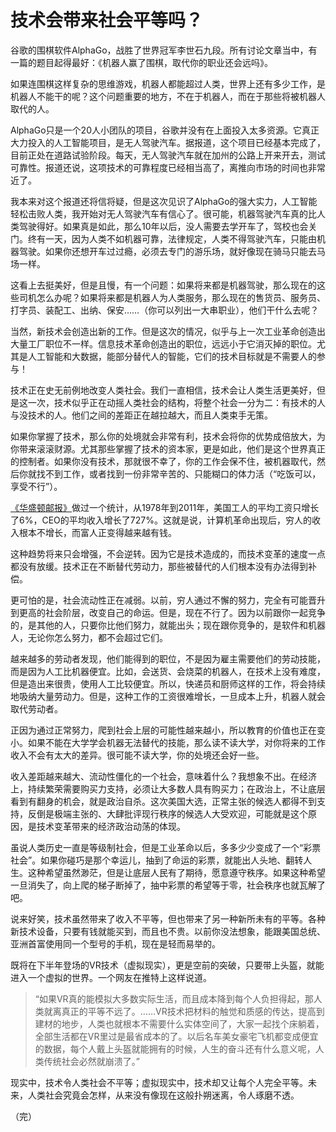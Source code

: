 # 技术会带来社会平等吗？

谷歌的围棋软件AlphaGo，战胜了世界冠军李世石九段。所有讨论文章当中，有一篇的题目起得最好：《机器人赢了围棋，取代你的职业还会远吗》。

如果连围棋这样复杂的思维游戏，机器人都能超过人类，世界上还有多少工作，是机器人不能干的呢？这个问题重要的地方，不在于机器人，而在于那些将被机器人取代的人。

AlphaGo只是一个20人小团队的项目，谷歌并没有在上面投入太多资源。它真正大力投入的人工智能项目，是无人驾驶汽车。据报道，这个项目已经基本完成了，目前正处在道路试验阶段。每天，无人驾驶汽车就在加州的公路上开来开去，测试可靠性。报道还说，这项技术的可靠程度已经相当高了，离推向市场的时间也非常近了。

我本来对这个报道还将信将疑，但是这次见识了AlphaGo的强大实力，人工智能轻松击败人类，我开始对无人驾驶汽车有信心了。很可能，机器驾驶汽车真的比人类驾驶得好。如果真是如此，那么10年以后，没人需要去学开车了，驾校也会关门。终有一天，因为人类不如机器可靠，法律规定，人类不得驾驶汽车，只能由机器驾驶。如果你还想开车过过瘾，必须去专门的游乐场，就好像现在骑马只能去马场一样。

这看上去挺美好，但是且慢，有一个问题：如果将来都是机器驾驶，那么现在的这些司机怎么办呢？如果将来都是机器人为人类服务，那么现在的售货员、服务员、打字员、装配工、出纳、保安……（你可以列出一大串职业），他们干什么去呢？

当然，新技术会创造出新的工作。但是这次的情况，似乎与上一次工业革命创造出大量工厂职位不一样。信息技术革命创造出的职位，远远小于它消灭掉的职位。尤其是人工智能和大数据，能部分替代人的智能，它们的技术目标就是不需要人的参与！

技术正在史无前例地改变人类社会。我们一直相信，技术会让人类生活更美好，但是这一次，技术似乎正在动摇人类社会的结构，将整个社会一分为二：有技术的人与没技术的人。他们之间的差距正在越拉越大，而且人类束手无策。

如果你掌握了技术，那么你的处境就会非常有利，技术会将你的优势成倍放大，为你带来滚滚财源。尤其那些掌握了技术的资本家，更是如此，他们是这个世界真正的控制者。如果你没有技术，那就很不幸了，你的工作会保不住，被机器取代，然后你就找不到工作，或者找到一份非常辛苦的、只能糊口的体力活（“吃饭可以，享受不行”）。

[《华盛顿邮报》](https://www.washingtonpost.com/blogs/post-leadership/post/crazy-data-point-of-the-day-how-much-ceo-vs-worker-pay-has-grown/2012/05/11/gIQArUISIU_blog.html)做过一个统计，从1978年到2011年，美国工人的平均工资只增长了6%，CEO的平均收入增长了727%。这就是说，计算机革命出现后，穷人的收入根本不增长，而富人正变得越来越有钱。

这种趋势将来只会增强，不会逆转。因为它是技术造成的，而技术变革的速度一点都没有放缓。技术正在不断替代劳动力，那些被替代的人们根本没有办法得到补偿。

更可怕的是，社会流动性正在减弱。以前，穷人通过不懈的努力，完全有可能晋升到更高的社会阶层，改变自己的命运。但是，现在不行了。因为以前跟你一起竞争的，是其他的人，只要你比他们努力，就能出头；现在跟你竞争的，是软件和机器人，无论你怎么努力，都不会超过它们。

越来越多的劳动者发现，他们能得到的职位，不是因为雇主需要他们的劳动技能，而是因为人工比机器便宜。比如，会送货、会烧菜的机器人，在技术上没有难度，但是造出来很贵，使用人工比较便宜。所以，快递员和厨师这样的工作，将会持续地吸纳大量劳动力。但是，这种工作的工资很难增长，一旦成本上升，机器人就会取代劳动者。

正因为通过正常努力，爬到社会上层的可能性越来越小，所以教育的价值也正在变小。如果不能在大学学会机器无法替代的技能，那么读不读大学，对你将来的工作收入不会有太大的差异。很可能不读大学，你的处境还会好一些。

收入差距越来越大、流动性僵化的一个社会，意味着什么？我想象不出。在经济上，持续繁荣需要购买力支持，必须让大多数人具有购买力；在政治上，不让底层看到有翻身的机会，就是政治自杀。这次美国大选，正常主张的候选人都得不到支持，反倒是极端主张的、大肆批评现行秩序的候选人大受欢迎，可能就是这个原因，是技术变革带来的经济政治动荡的体现。

虽说人类历史一直是等级制社会，但是工业革命以后，多多少少变成了一个“彩票社会”。如果你碰巧是那个幸运儿，抽到了命运的彩票，就能出人头地、翻转人生。这种希望虽然渺茫，但是让底层人民有了期待，愿意遵守秩序。如果这种希望一旦消失了，向上爬的梯子断掉了，抽中彩票的希望等于零，社会秩序也就瓦解了吧。

说来好笑，技术虽然带来了收入不平等，但也带来了另一种新所未有的平等。各种新技术设备，只要有钱就能买到，而且也不贵。以前你没法想象，能跟美国总统、亚洲首富使用同一个型号的手机，现在是轻而易举的。

既将在下半年登场的VR技术（虚拟现实），更是空前的突破，只要带上头盔，就能进入一个虚拟的世界。一个网友在推特上这样说道。

> “如果VR真的能模拟大多数实际生活，而且成本降到每个人负担得起，那人类就离真正的平等不远了。……VR技术把材料的触觉和质感的传达，提高到建材的地步，人类也就根本不需要什么实体空间了，大家一起找个床躺着，全部生活都在VR里过是最省成本的了。以后名车美女豪宅飞机都变成便宜的数据，每个人戴上头盔就能拥有的时候，人生的奋斗还有什么意义呢，人类传统社会必然就崩溃了。”

现实中，技术令人类社会不平等；虚拟现实中，技术却又让每个人完全平等。未来，人类社会究竟会怎样，从来没有像现在这般扑朔迷离，令人琢磨不透。

（完）